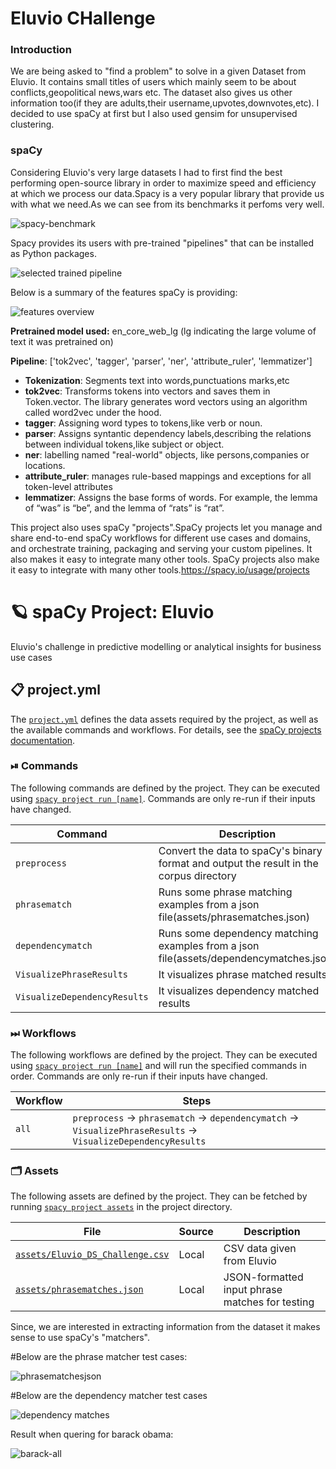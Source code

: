 # Eluvio CHallenge
### Introduction 

We are being asked to "find a problem" to solve in a given Dataset from Eluvio. It contains small 
titles of users which mainly seem to be about conflicts,geopolitical news,wars etc. The dataset  also gives us other information too(if they are adults,their username,upvotes,downvotes,etc). I decided to use spaCy at first but I also used gensim for unsupervised clustering.

### spaCy
Considering Eluvio's very large datasets I had to first  find the best performing open-source library in order to maximize speed and efficiency at which we process our data.Spacy is a very popular library that provide us with what we need.As we can see from its benchmarks it perfoms very well.

![spacy-benchmark](https://user-images.githubusercontent.com/58263228/114309621-758dfc00-9af0-11eb-911e-f75281d2e5ba.png)





Spacy provides its users with pre-trained "pipelines" that can be installed as Python packages. 

![selected trained pipeline](https://user-images.githubusercontent.com/58263228/114309637-80489100-9af0-11eb-9bf4-721885a0c019.png)





Below is a summary of the features spaCy is providing:

![features overview](https://user-images.githubusercontent.com/58263228/114309647-863e7200-9af0-11eb-83b0-c8be00f20d89.png)



**Pretrained model used:** en_core_web_lg (lg indicating the large volume of text it was pretrained on)

**Pipeline**: ['tok2vec', 'tagger', 'parser', 'ner', 'attribute_ruler', 'lemmatizer']


* **Tokenization**: Segments text into words,punctuations marks,etc
* **tok2vec**: Transforms tokens into vectors and saves them in Token.vector. The library generates word vectors using an algorithm called word2vec under the hood.
* **tagger**: Assigning word types to tokens,like verb or noun.
* **parser**: Assigns syntantic dependency labels,describing the relations between individual tokens,like subject or object.
* **ner**: labelling named "real-world" objects, like persons,companies or locations.
* **attribute_ruler**: manages rule-based mappings and exceptions for all token-level attributes
* **lemmatizer**: Assigns the base forms of words. For example, the lemma of “was” is “be”, and the lemma of “rats” is “rat”.


This project also uses spaCy "projects".SpaCy projects let you manage and share end-to-end spaCy workflows for different use cases and domains, and orchestrate training, packaging and serving your custom pipelines. It also makes it easy to integrate many other tools. SpaCy projects also make it easy to integrate with many other tools.https://spacy.io/usage/projects


<!-- SPACY PROJECT: AUTO-GENERATED DOCS START (do not remove) -->

# 🪐 spaCy Project: Eluvio

 Eluvio's challenge in predictive modelling or analytical insights for business use cases  

## 📋 project.yml

The [`project.yml`](project.yml) defines the data assets required by the
project, as well as the available commands and workflows. For details, see the
[spaCy projects documentation](https://spacy.io/usage/projects).

### ⏯ Commands

The following commands are defined by the project. They
can be executed using [`spacy project run [name]`](https://spacy.io/api/cli#project-run).
Commands are only re-run if their inputs have changed.

| Command | Description |
| --- | --- |
| `preprocess` | Convert the data to spaCy's binary format and output the result in the corpus directory  |
| `phrasematch` | Runs some phrase matching examples from a json file(assets/phrasematches.json) |
| `dependencymatch` | Runs some dependency matching examples from a json file(assets/dependencymatches.json) |
| `VisualizePhraseResults` | It visualizes phrase matched results  |
| `VisualizeDependencyResults` | It visualizes dependency matched results  |

### ⏭ Workflows

The following workflows are defined by the project. They
can be executed using [`spacy project run [name]`](https://spacy.io/api/cli#project-run)
and will run the specified commands in order. Commands are only re-run if their
inputs have changed.

| Workflow | Steps |
| --- | --- |
| `all` | `preprocess` &rarr; `phrasematch` &rarr; `dependencymatch` &rarr; `VisualizePhraseResults` &rarr; `VisualizeDependencyResults` |

### 🗂 Assets

The following assets are defined by the project. They can
be fetched by running [`spacy project assets`](https://spacy.io/api/cli#project-assets)
in the project directory.

| File | Source | Description |
| --- | --- | --- |
| [`assets/Eluvio_DS_Challenge.csv`](assets/Eluvio_DS_Challenge.csv) | Local | CSV data given from Eluvio |
| [`assets/phrasematches.json`](assets/phrasematches.json) | Local | JSON-formatted input phrase matches for testing |

<!-- SPACY PROJECT: AUTO-GENERATED DOCS END (do not remove) -->


Since, we are interested in extracting information from the dataset it makes sense to use spaCy's "matchers".

#Below are the phrase matcher test cases:

![phrasematchesjson](https://user-images.githubusercontent.com/58263228/114309656-93f3f780-9af0-11eb-8d30-63ef6ef32332.png)

#Below are the dependency matcher test cases

![dependency matches](https://user-images.githubusercontent.com/58263228/114309692-b9810100-9af0-11eb-81df-d9385a46bb75.png)

Result when quering for barack obama:

![barack-all](https://user-images.githubusercontent.com/58263228/114309707-c9004a00-9af0-11eb-85a0-62c9f42e6ad8.png)


